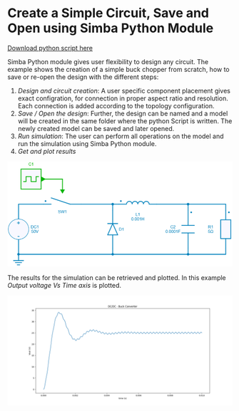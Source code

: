 # Create a Simple Circuit, Save and Open using Simba Python Module

[Download python script here](4.%20Open-Save%20Project%20File.py)

Simba Python module gives user flexibility to design any circuit. The example shows the creation of a simple buck chopper from scratch, how to save or re-open the design with the different steps:

1. *Design and circuit creation*:
   A user specific component placement gives exact configration, for connection in proper aspect ratio and resolution. Each connection is added according to the topology configuration.
2. *Save / Open the design*:
    Further, the design can be named and a model will be created in the same folder where the python Script is written.
    The newly created model can be saved and later opened.
3. *Run simulation*:
   The user can perform all operations on the model and run the simulation using Simba Python module.
4. *Get and plot results*

![DC-DC Buck Converter](fig/buck.png)

The results for the simulation can be retrieved and plotted. In this example *Output voltage Vs Time axis* is plotted.

![Output voltage Vs Time](fig/VoutVsTime.png)